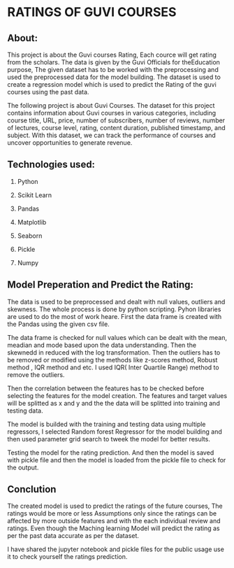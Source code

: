 # RATINGS OF GUVI COURSES

## About:

This project is about the Guvi courses Rating, Each cource will get rating from the scholars. The data is given by the Guvi Officials for theEducation purpose, The given dataset has to be worked with the preprocessing and used the preprocessed data for the model building. The dataset is used to create a regression model which is used to predict the Rating of the guvi courses using the past data.

The following project is about Guvi Courses. The dataset for this project contains information
about Guvi courses in various categories, including course title, URL, price, number of
subscribers, number of reviews, number of lectures, course level, rating, content duration,
published timestamp, and subject. With this dataset, we can track the performance of courses
and uncover opportunities to generate revenue.

## Technologies used:
1. Python

2. Scikit Learn

3. Pandas

4. Matplotlib 

5. Seaborn

6. Pickle

7. Numpy

## Model Preperation and Predict the Rating:

The data is used to be preprocessed and dealt with null values, outliers and skewness. The whole process is done by python scripting. Pyhon libraries are used to do the most of work heare. First the data frame is created with the Pandas using the given csv file.

The data frame is checked for null values which can be dealt with the mean, meadian and mode based upon the data understanding. Then the skewnedd in reduced with the log transformation. Then the outliers has to be removed or modified using the methods like z-scores method, Robust method , IQR method and etc. I used IQR( Inter Quartile Range) method to remove the outliers.

Then the correlation between the features has to be checked before selecting the features for the model creation. The features and target values will be splitted as x and y and the the data will be splitted into training and testing data.

The model is builded with the training and testing data using multiple regressors, I selected Random forest Regressor for the model building and then used parameter grid search to tweek the model for better results.

Testing the model for the rating prediction. And then the model is saved with pickle file and then the model is loaded from the pickle file to check for the output.

## Conclution

The created model is used to predict the ratings of the future courses, The ratings would be more or less Assumptions only since the ratings can be affected by more outside features and with the each individual review and ratings. Even though the Maching learning Model will predict the rating as per the past data accurate as per the dataset.

I have shared the jupyter notebook and pickle files for the public usage use it to check yourself the ratings prediction.